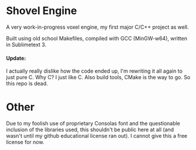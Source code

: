 # Shovel Engine

A very work-in-progress voxel engine, my first major C/C++ project as well. 

Built using old school Makefiles, compiled with GCC (MinGW-w64), written in Sublimetext 3. 

#### Update:
I actually really dislike how the code ended up, I'm rewriting it all again to just pure C. Why C? I just like C.
Also build tools, CMake is the way to go. So this repo is dead.


# Other
Due to my foolish use of proprietary Consolas font and the questionable inclusion of the libraries used, this shouldn't be public here at all (and wasn't until my github educational license ran out). I cannot give this a free license for now.
